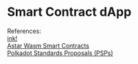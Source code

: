  # Smart Contract dApp

References:<br>
[ink!](https://use.ink/)<br>
[Astar Wasm Smart Contracts](https://docs.astar.network/docs/build/wasm/)<br>
[Polkadot Standards Proposals (PSPs)](https://github.com/w3f/PSPs/tree/master)<br>

